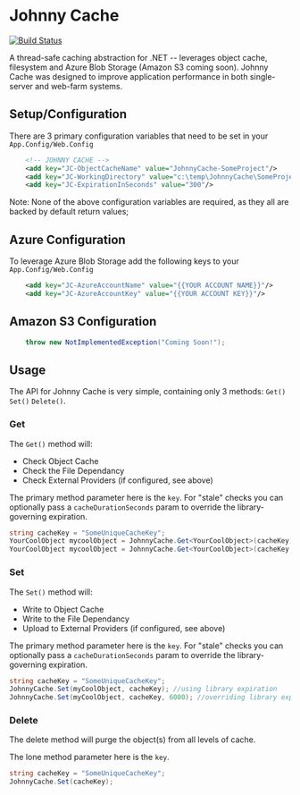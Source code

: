 # Johnny Cache
[![Build Status](https://travis-ci.org/pimbrouwers/johnny-cache.svg?branch=master)](https://travis-ci.org/pimbrouwers/johnny-cache/)

A thread-safe caching abstraction for .NET -- leverages object cache, filesystem and Azure Blob Storage (Amazon S3 coming soon). Johnny Cache was designed to improve application performance in both single-server and web-farm systems.

## Setup/Configuration
There are 3 primary configuration variables that need to be set in your ``App.Config/Web.Config``
```xml
    <!-- JOHNNY CACHE -->
    <add key="JC-ObjectCacheName" value="JohnnyCache-SomeProject"/>
    <add key="JC-WorkingDirectory" value="c:\temp\JohnnyCache\SomeProject"/>
    <add key="JC-ExpirationInSeconds" value="300"/>
```
Note: None of the above configuration variables are required, as they all are backed by default return values;

## Azure Configuration
To leverage Azure Blob Storage add the following keys to your ``App.Config/Web.Config``
```xml
    <add key="JC-AzureAccountName" value="{{YOUR ACCOUNT NAME}}"/>
    <add key="JC-AzureAccountKey" value="{{YOUR ACCOUNT KEY}}"/>
```

## Amazon S3 Configuration
```c#
    throw new NotImplementedException("Coming Soon!");
```

## Usage
The API for Johnny Cache is very simple, containing only 3 methods: ``Get()`` ``Set()`` ``Delete()``.
### Get
The ``Get()`` method will:
- Check Object Cache
- Check the File Dependancy
- Check External Providers (if configured, see above)

The primary method parameter here is the ``key``. For "stale" checks you can optionally pass a ``cacheDurationSeconds`` param to override the library-governing expiration.
```c#
string cacheKey = "SomeUniqueCacheKey";
YourCoolObject mycoolObject = JohnnyCache.Get<YourCoolObject>(cacheKey) as YourCoolObject; //using library expiration
YourCoolObject mycoolObject = JohnnyCache.Get<YourCoolObject>(cacheKey, 6000) as YourCoolObject; //overriding library expiration
```
### Set
The ``Set()`` method will:
- Write to Object Cache
- Write to the File Dependancy
- Upload to External Providers (if configured, see above)

The primary method parameter here is the ``key``. For "stale" checks you can optionally pass a ``cacheDurationSeconds`` param to override the library-governing expiration.
```c#
string cacheKey = "SomeUniqueCacheKey";
JohnnyCache.Set(myCoolObject, cacheKey); //using library expiration
JohnnyCache.Set(myCoolObject, cacheKey, 6000); //overriding library expiration
```
### Delete
The delete method will purge the object(s) from all levels of cache. 

The lone method parameter here is the ``key``.
```c#
string cacheKey = "SomeUniqueCacheKey";
JohnnyCache.Set(cacheKey);
```
